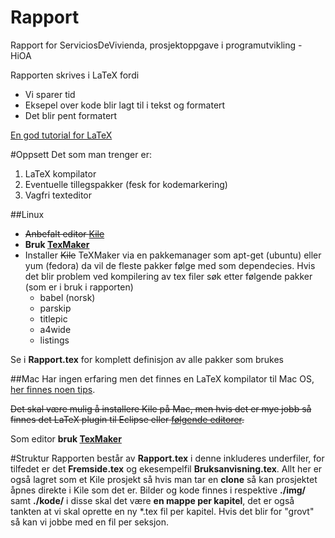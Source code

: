 Rapport
==========================

Rapport for ServiciosDeVivienda, prosjektoppgave i programutvikling - HiOA

Rapporten skrives i LaTeX fordi
* Vi sparer tid
* Eksepel over kode blir lagt til i tekst og formatert
* Det blir pent formatert

[En god tutorial for LaTeX](http://en.wikibooks.org/wiki/LaTeX)

#Oppsett
Det som man trenger er:
1. LaTeX kompilator
2. Eventuelle tillegspakker (fesk for kodemarkering)
3. Vagfri texteditor

##Linux
* ~~Anbefalt editor [Kile](http://kile.sourceforge.net/)~~
* **Bruk [TexMaker](http://www.xm1math.net/texmaker/download.html)**
* Installer ~~Kile~~ TeXMaker via en pakkemanager som apt-get (ubuntu) eller yum (fedora) da vil de fleste pakker følge med som dependecies. Hvis det blir problem ved kompilering av tex filer søk etter følgende pakker (som er i bruk i rapporten)
  * babel (norsk)
  * parskip
  * titlepic
  * a4wide
  * listings
  
Se i **Rapport.tex** for komplett definisjon av alle pakker som brukes

##Mac
Har ingen erfaring men det finnes en LaTeX kompilator til Mac OS, [her finnes noen tips](http://guides.macrumors.com/Installing_LaTeX_on_a_Mac).

~~Det skal være mulig å installere Kile på Mac, men hvis det er mye jobb så finnes det LaTeX plugin til Eclipse eller [følgende editorer](https://discussions.apple.com/message/18653515#18653515).~~

Som editor **bruk [TexMaker](http://www.xm1math.net/texmaker/download.html)**

#Struktur
Rapporten består av **Rapport.tex** i denne inkluderes underfiler, for tilfedet er det **Fremside.tex** og ekesempelfil **Bruksanvisning.tex**. Allt her er også lagret som et Kile prosjekt så hvis man tar en **clone** så kan prosjektet åpnes direkte i Kile som det er. 
Bilder og kode finnes i respektive **./img/** samt **./kode/** i disse skal det være **en mappe per kapitel**, det er også tankten at vi skal oprette en ny *.tex fil per kapitel. Hvis det blir for "grovt" så kan vi jobbe med en fil per seksjon.
